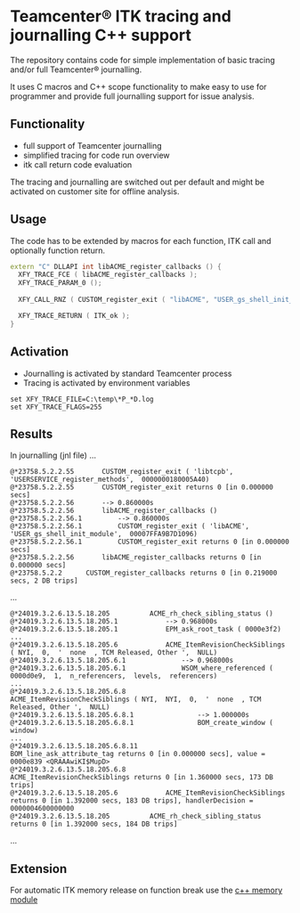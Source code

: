 # Teamcenter®  ITK tracing and journalling C++ support

The repository contains code for simple implementation of basic tracing 
and/or full Teamcenter® journalling.

It uses C macros and C++ scope functionality to make easy to use for
programmer and provide full journalling support for issue analysis.

## Functionality
- full support of Teamcenter journalling
- simplified tracing for code run overview
- itk call return code evaluation

The tracing and journalling are switched out per default and might be
activated on customer site for offline analysis.

## Usage
The code has to be extended by macros for each function, ITK call and 
optionally function return.

```C++
extern "C" DLLAPI int libACME_register_callbacks () {
  XFY_TRACE_FCE ( libACME_register_callbacks );
  XFY_TRACE_PARAM_0 ();
 
  XFY_CALL_RNZ ( CUSTOM_register_exit ( "libACME", "USER_gs_shell_init_module", (CUSTOM_EXIT_ftn_t)ACME_gs_shell_init_module) );

  XFY_TRACE_RETURN ( ITK_ok );
}
```

## Activation
- Journalling is activated by standard Teamcenter process
- Tracing is activated by environment variables
```
set XFY_TRACE_FILE=C:\temp\*P_*D.log
set XFY_TRACE_FLAGS=255
```

## Results
In journalling (jnl file)
...
```
@*23758.5.2.2.55       CUSTOM_register_exit ( 'libtcpb',  'USERSERVICE_register_methods',  0000000180005A40)
@*23758.5.2.2.55       CUSTOM_register_exit returns 0 [in 0.000000 secs]
@*23758.5.2.2.56       --> 0.860000s
@*23758.5.2.2.56       libACME_register_callbacks ()
@*23758.5.2.2.56.1         --> 0.860000s
@*23758.5.2.2.56.1         CUSTOM_register_exit ( 'libACME',  'USER_gs_shell_init_module',  00007FFA9B7D1096)
@*23758.5.2.2.56.1         CUSTOM_register_exit returns 0 [in 0.000000 secs]
@*23758.5.2.2.56       libACME_register_callbacks returns 0 [in 0.000000 secs]
@*23758.5.2.2      CUSTOM_register_callbacks returns 0 [in 0.219000 secs, 2 DB trips]
```
...
```
@*24019.3.2.6.13.5.18.205          ACME_rh_check_sibling_status ()
@*24019.3.2.6.13.5.18.205.1            --> 0.968000s
@*24019.3.2.6.13.5.18.205.1            EPM_ask_root_task ( 0000e3f2)
...
@*24019.3.2.6.13.5.18.205.6            ACME_ItemRevisionCheckSiblings ( NYI,  0,  '  none  , TCM Released, Other ',  NULL)
@*24019.3.2.6.13.5.18.205.6.1              --> 0.968000s
@*24019.3.2.6.13.5.18.205.6.1              WSOM_where_referenced ( 0000d0e9,  1,  n_referencers,  levels,  referencers)
...
@*24019.3.2.6.13.5.18.205.6.8              ACME_ItemRevisionCheckSiblings ( NYI,  NYI,  0,  '  none  , TCM Released, Other ',  NULL)
@*24019.3.2.6.13.5.18.205.6.8.1                --> 1.000000s
@*24019.3.2.6.13.5.18.205.6.8.1                BOM_create_window ( window)
...
@*24019.3.2.6.13.5.18.205.6.8.11               BOM_line_ask_attribute_tag returns 0 [in 0.000000 secs], value = 0000e839 <QRAAAwiKI$MupD>
@*24019.3.2.6.13.5.18.205.6.8              ACME_ItemRevisionCheckSiblings returns 0 [in 1.360000 secs, 173 DB trips]
@*24019.3.2.6.13.5.18.205.6            ACME_ItemRevisionCheckSiblings returns 0 [in 1.392000 secs, 183 DB trips], handlerDecision = 0000004600000000
@*24019.3.2.6.13.5.18.205          ACME_rh_check_sibling_status returns 0 [in 1.392000 secs, 184 DB trips]
```
...

## Extension
For automatic ITK memory release on function break use the [c++ memory 
module](https://github.com/exsofy/tcua-itk-memory)

